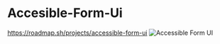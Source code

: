 # Accesible-Form-Ui
https://roadmap.sh/projects/accessible-form-ui
![Accessible Form UI](https://github.com/user-attachments/assets/3f690ef6-c151-4c8b-b82d-1f923fb8efbd)
